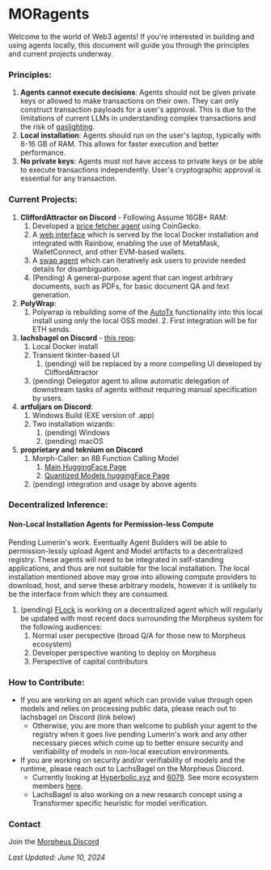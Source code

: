 # MORagents

Welcome to the world of Web3 agents! If you're interested in building and using agents locally, this document will guide you through the principles and 
current projects underway.

### Principles:
1. **Agents cannot execute decisions**: Agents should not be given private keys or allowed to make transactions on their own. They can only construct transaction 
payloads for a user's approval. This is due to the limitations of current LLMs in understanding complex transactions and the risk of [gaslighting](https://arxiv.org/abs/2311.04235).
2. **Local installation**: Agents should run on the user's laptop, typically with 8-16 GB of RAM. This allows for faster execution and better performance.
3. **No private keys**: Agents must not have access to private keys or be able to execute transactions independently. User's cryptographic approval is essential for any 
transaction.

### Current Projects:
1. **CliffordAttractor on Discord** - Following Assume 16GB+ RAM:
   1. Developed a [price fetcher agent](submodules/moragents_dockers/agents/src/data_agent) using CoinGecko.
   2. A [web interface](submodules/moragents_dockers/frontend) which is served by the local Docker installation and integrated with Rainbow, enabling the use of MetaMask, WalletConnect, and other 
   EVM-based wallets.
   3. A [swap agent](submodules/moragents_dockers/agents/src/swap_agent) which can iteratively ask users to provide needed details for disambiguation.
   4. (Pending) A general-purpose agent that can ingest arbitrary documents, such as PDFs, for basic document QA and text generation.
2. **PolyWrap**:
   1. Polywrap is rebuilding some of the [AutoTx](https://github.com/polywrap/AutoTx) functionality into this local install using only the local OSS model.
      2. First integration will be for ETH sends.
3. **lachsbagel on Discord** - [this repo](https://github.com/MorpheusAIs/moragents): 
   1. Local Docker install
   2. Transient tkinter-based UI
      1. (pending) will be replaced by a more compelling UI developed by CliffordAttractor
   3. (pending) Delegator agent to allow automatic delegation of downstream tasks of agents without requiring manual specification by users.
4. **artfuljars on Discord**:
   1. Windows Build (EXE version of .app)
   2. Two installation wizards:
      1. (pending) Windows
      2. (pending) macOS
5. **proprietary and teknium on Discord**
   1. Morph-Caller: an 8B Function Calling Model
      1. [Main HuggingFace Page](https://huggingface.co/Morpheus-Function-Calling/Morph-Caller)
      2. [Quantized Models huggingFace Page](https://huggingface.co/Morpheus-Function-Calling/Morph-Caller-GGUF)
   2. (pending) integration and usage by above agents

### Decentralized Inference:
#### Non-Local Installation Agents for Permission-less Compute
Pending Lumerin's work. Eventually Agent Builders will be able to permission-lessly upload Agent and Model artifacts to a decentralized registry.
These agents will need to be integrated in self-standing applications, and thus are not suitable for the local installation.
The local installation mentioned above may grow into allowing compute providers to download, host, and serve these arbitrary models, however it is unlikely to be the interface from which they are consumed.
1. (pending) [FLock](https://www.flock.io/#/) is working on a decentralized agent which will regularly be updated with most recent docs surrounding the Morpheus system for the following audiences:
   1. Normal user perspective (broad Q/A for those new to Morpheus ecosystem)
   2. Developer perspective wanting to deploy on Morpheus
   3. Perspective of capital contributors


### How to Contribute:
- If you are working on an agent which can provide value through open models and relies on processing public data, please reach out to lachsbagel on Discord (link below)   
  - Otherwise, you are more than welcome to publish your agent to the registry when it goes live pending Lumerin's work and any other necessary pieces which come up to better ensure security and verifiability of models in non-local execution environments.
- If you are working on security and/or verifiability of models and the runtime, please reach out to LachsBagel on the Morpheus Discord.
  - Currently looking at [Hyperbolic.xyz](https://hyperbolic.xyz) and [6079](https://6079-ai.gitbook.io/6079.ai/technology/6079-proof-of-inference-protocol). See more ecosystem members [here](https://mor.org/ecosystem).
  - LachsBagel is also working on a new research concept using a Transformer specific heuristic for model verification. 

### Contact
Join the [Morpheus Discord](https://discord.com/invite/Dc26EFb6JK)

*Last Updated: June 10, 2024*
